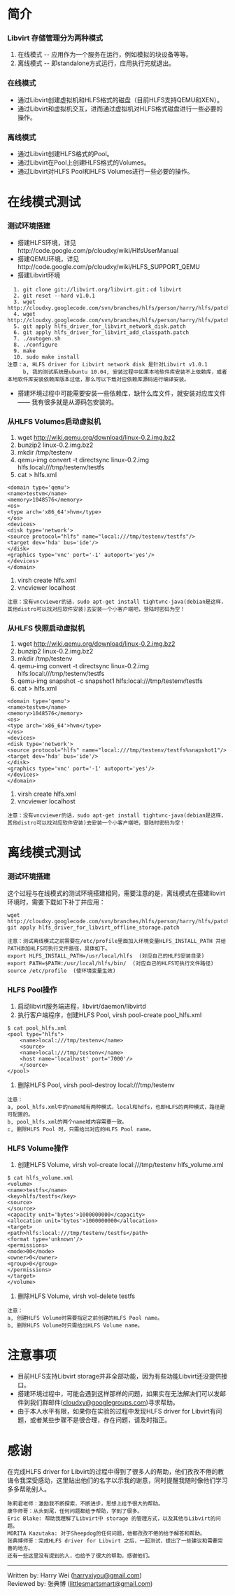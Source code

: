 # 简介 #
### Libvirt 存储管理分为两种模式 ###
  1. 在线模式 -- 应用作为一个服务在运行，例如模拟的块设备等等。
  1. 离线模式 -- 即standalone方式运行，应用执行完就退出。

### 在线模式 ###
  * 通过Libvirt创建虚拟机和HLFS格式的磁盘（目前HLFS支持QEMU和XEN）。
  * 通过Libvirt和虚拟机交互，进而通过虚拟机对HLFS格式磁盘进行一些必要的操作。

### 离线模式 ###
  * 通过Libvirt创建HLFS格式的Pool。
  * 通过Libvirt在Pool上创建HLFS格式的Volumes。
  * 通过Libvirt对HLFS Pool和HLFS Volumes进行一些必要的操作。

# 在线模式测试 #
### 测试环境搭建 ###
  * 搭建HLFS环境，详见http://code.google.com/p/cloudxy/wiki/HlfsUserManual
  * 搭建QEMU环境，详见http://code.google.com/p/cloudxy/wiki/HLFS_SUPPORT_QEMU
  * 搭建Libvirt环境
```
  1. git clone git://libvirt.org/libvirt.git；cd libvirt
  2. git reset --hard v1.0.1
  3. wget http://cloudxy.googlecode.com/svn/branches/hlfs/person/harry/hlfs/patches/hlfs_driver_for_libvirt_network_disk.patch
  4. wget http://cloudxy.googlecode.com/svn/branches/hlfs/person/harry/hlfs/patches/hlfs_driver_for_libvirt_add_classpath.patch
  5. git apply hlfs_driver_for_libvirt_network_disk.patch
  6. git apply hlfs_driver_for_libvirt_add_classpath.patch
  7. ./autogen.sh
  8. ./configure
  9. make
  10. sudo make install
注意：a, HLFS driver for Libvirt network disk 是针对Libvirt v1.0.1
     b, 我的测试系统是ubuntu 10.04, 安装过程中如果本地软件库安装不上依赖库，或者本地软件库安装依赖库版本过低，那么可以下载对应依赖库源码进行编译安装。
```
  * 搭建环境过程中可能需要安装一些依赖库，缺什么库文件，就安装对应库文件 —— 我有很多就是从源码包安装的。
### 从HLFS Volumes启动虚拟机 ###
  1. wget http://wiki.qemu.org/download/linux-0.2.img.bz2
  1. bunzip2 linux-0.2.img.bz2
  1. mkdir /tmp/testenv
  1. qemu-img convert -t directsync linux-0.2.img hlfs:local:///tmp/testenv/testfs
  1. cat > hlfs.xml
```
<domain type='qemu'>
<name>testvm</name>
<memory>1048576</memory>
<os>
<type arch='x86_64'>hvm</type>
</os>
<devices>
<disk type='network'>
<source protocol="hlfs" name="local:///tmp/testenv/testfs"/>
<target dev='hda' bus='ide'/>
</disk>
<graphics type='vnc' port='-1' autoport='yes'/>
</devices>
</domain> 
```
  1. virsh create hlfs.xml
  1. vncviewer localhost
```
注意：没有vncviewer的话，sudo apt-get install tightvnc-java(debian是这样，其他distro可以找对应软件安装)去安装一个小客户端吧，登陆时密码为空！
```
### 从HLFS 快照启动虚拟机 ###
  1. wget http://wiki.qemu.org/download/linux-0.2.img.bz2
  1. bunzip2 linux-0.2.img.bz2
  1. mkdir /tmp/testenv
  1. qemu-img convert -t directsync linux-0.2.img hlfs:local:///tmp/testenv/testfs
  1. qemu-img snapshot -c snapshot1 hlfs:local:///tmp/testenv/testfs
  1. cat > hlfs.xml
```
<domain type='qemu'>
<name>testvm</name>
<memory>1048576</memory>
<os>
<type arch='x86_64'>hvm</type>
</os>
<devices>
<disk type='network'>
<source protocol="hlfs" name="local:///tmp/testenv/testfs%snapshot1"/>
<target dev='hda' bus='ide'/>
</disk>
<graphics type='vnc' port='-1' autoport='yes'/>
</devices>
</domain> 
```
  1. virsh create hlfs.xml
  1. vncviewer localhost
```
注意：没有vncviewer的话，sudo apt-get install tightvnc-java(debian是这样，其他distro可以找对应软件安装)去安装一个小客户端吧，登陆时密码为空！
```
# 离线模式测试 #
### 测试环境搭建 ###
这个过程与在线模式的测试环境搭建相同，需要注意的是，离线模式在搭建libvirt环境时，需要下载如下补丁并应用：
```
wget http://cloudxy.googlecode.com/svn/branches/hlfs/person/harry/hlfs/patches/hlfs_driver_for_libvirt_offline_storage.patch
git apply hlfs_driver_for_libvirt_offline_storage.patch

注意：测试离线模式之前需要在/etc/profile里面加入环境变量HLFS_INSTALL_PATH 并给 PATH添加HLFS可执行文件路径，具体如下。
export HLFS_INSTALL_PATH=/usr/local/hlfs  (对应自己的HLFS安装目录)
export PATH=$PATH:/usr/local/hlfs/bin/  (对应自己的HLFS可执行文件路径)
source /etc/profile  (使环境变量生效)
```

### HLFS Pool操作 ###
  1. 启动libvirt服务端进程，libvirt/daemon/libvirtd
  1. 执行客户端程序，创建HLFS Pool, virsh pool-create pool\_hlfs.xml
```
$ cat pool_hlfs.xml 
<pool type="hlfs">
	<name>local:///tmp/testenv</name>
	<source>
	<name>local:///tmp/testenv</name>
	<host name='localhost' port='7000'/>
	</source>
</pool>
```
  1. 删除HLFS Pool, virsh pool-destroy local:///tmp/testenv
```
注意：
a, pool_hlfs.xml中的name域有两种模式，local和hdfs，也即HLFS的两种模式，路径是可配置的。
b, pool_hlfs.xml的两个name域内容需要一致。
c, 删除HLFS Pool 时，只需给出对应的HLFS Pool name。
```

### HLFS Volume操作 ###
  1. 创建HLFS Volume, virsh vol-create local:///tmp/testenv hlfs\_volume.xml
```
$ cat hlfs_volume.xml
<volume>
<name>testfs</name>
<key>hlfs/testfs</key>
<source>
</source>
<capacity unit='bytes'>1000000000</capacity>
<allocation unit='bytes'>1000000000</allocation>
<target>
<path>hlfs:local:///tmp/testenv/testfs</path>
<format type='unknown'/>
<permissions>
<mode>00</mode>
<owner>0</owner>
<group>0</group>
</permissions>
</target>
</volume>
```
  1. 删除HLFS Volume, virsh vol-delete testfs
```
注意：
a, 创建HLFS Volume时需要指定之前创建的HLFS Pool name。
b, 删除HLFS Volume时只需给出HLFS Volume name。
```

# 注意事项 #
  * 目前HLFS支持Libvirt storage并非全部功能，因为有些功能Libvirt还没提供接口。
  * 搭建环境过程中，可能会遇到这样那样的问题，如果实在无法解决们可以发邮件到我们群邮件(cloudxy@googlegroups.com)寻求帮助。
  * 由于本人水平有限，如果你在实验的过程中发现HLFS driver for Libvirt有问题，或者某些步骤不是很合理，存在问题，请及时指正。

# 感谢 #
在完成HLFS driver for Libvirt的过程中得到了很多人的帮助，他们孜孜不倦的教诲令我深受感动，这里贴出他们的名字以示我的谢意，同时提醒我随时像他们学习多多帮助别人。
```
陈莉君老师：激励我不断探索，不断进步，思想上给予很大的帮助。
康华师哥：从头到尾，任何问题都给予帮助，学到了很多。
Eric Blake: 帮助我理解了Libvirt中 storage 的管理方式，以及其他与Libvirt的问题。
MORITA Kazutaka: 对于Sheepdog的任何问题，他都孜孜不倦的给予解答和帮助。
张典博师哥：完成HLFS driver for Libvirt 之后，一起测试，提出了一些建议和需要完善的地方。
还有一些这里没有提到的人，也给予了很大的帮助，感谢他们。
```

---

Written by: Harry Wei (harryxiyou@gmail.com)
<br>
Reviewed by: 张典博 (littlesmartsmart@gmail.com)